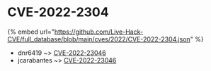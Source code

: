 # CVE-2022-2304
{% embed url="https://github.com/Live-Hack-CVE/full_database/blob/main/cves/2022/CVE-2022-2304.json" %}

* dnr6419 ~> [CVE-2022-23046](https://www.alice-snow.ru/2022/database/cve-2022-2304/cve-2022-23046-dnr6419)
* jcarabantes ~> [CVE-2022-23046](https://www.alice-snow.ru/2022/database/cve-2022-2304/cve-2022-23046-jcarabantes)